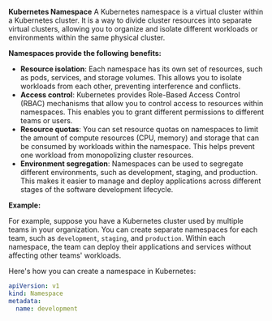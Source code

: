 **Kubernetes Namespace**
A Kubernetes namespace is a virtual cluster within a Kubernetes cluster. It is a way to divide cluster resources into separate virtual clusters, allowing you to organize and isolate different workloads or environments within the same physical cluster.

**Namespaces provide the following benefits:**
- **Resource isolation**: Each namespace has its own set of resources, such as pods, services, and storage volumes. This allows you to isolate workloads from each other, preventing interference and conflicts.
- **Access control**: Kubernetes provides Role-Based Access Control (RBAC) mechanisms that allow you to control access to resources within namespaces. This enables you to grant different permissions to different teams or users.
- **Resource quotas**: You can set resource quotas on namespaces to limit the amount of compute resources (CPU, memory) and storage that can be consumed by workloads within the namespace. This helps prevent one workload from monopolizing cluster resources.
- **Environment segregation**: Namespaces can be used to segregate different environments, such as development, staging, and production. This makes it easier to manage and deploy applications across different stages of the software development lifecycle.

**Example:**

For example, suppose you have a Kubernetes cluster used by multiple teams in your organization. You can create separate namespaces for each team, such as `development`, `staging`, and `production`. Within each namespace, the team can deploy their applications and services without affecting other teams' workloads.

Here's how you can create a namespace in Kubernetes:

```yaml
apiVersion: v1
kind: Namespace
metadata:
  name: development
```
